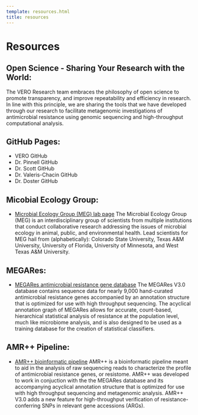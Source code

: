 ```yaml
---
template: resources.html
title: resources
---
```


# Resources
## Open Science - Sharing Your Research with the World:
The VERO Research team embraces the philosophy of open science to promote transparency, and improve repeatability and efficiency in research. In line with this principle, we are sharing the tools that we have developed through our research to facilitate metagenomic investigations of antimicrobial resistance using genomic sequencing and high-throughput computational analysis.

## GitHub Pages:
* VERO GitHub
* Dr. Pinnell GitHub
* Dr. Scott GitHub
* Dr. Valeris-Chacin GitHub
* Dr. Doster GitHub

## Micobial Ecology Group:
* [Microbial Ecology Group (MEG) lab page](https://www.meglab.org/)
The Microbial Ecology Group (MEG) is an interdisciplinary group of scientists from multiple institutions that conduct collaborative research addressing the issues of microbial ecology in animal, public, and environmental health. Lead scientists for MEG hail from (alphabetically): Colorado State University, Texas A&M University, University of Florida, University of Minnesota, and West Texas A&M University.
  
## MEGARes:
* [MEGARes antimicrobial resistance gene database](https://www.meglab.org/megares/)
The MEGARes V3.0 database contains sequence data for nearly 9,000 hand-curated antimicrobial resistance genes accompanied by an annotation structure that is optimized for use with high throughput sequencing. The acyclical annotation graph of MEGARes allows for accurate, count-based, hierarchical statistical analysis of resistance at the population level, much like microbiome analysis, and is also designed to be used as a training database for the creation of statistical classifiers.

## AMR++ Pipeline:
* [AMR++ bioinformatic pipeline](https://www.meglab.org/amrplusplus/)
AMR++ is a bioinformatic pipeline meant to aid in the analysis of raw sequencing reads to characterize the profile of antimicrobial resistance genes, or resistome. AMR++ was developed to work in conjuction with the the MEGARes database and its accompanying acyclical annotation structure that is optimized for use with high throughput sequencing and metagenomic analysis. AMR++ V3.0 adds a new feature for high-throughput verification of resistance-conferring SNPs in relevant gene accessions (ARGs).

